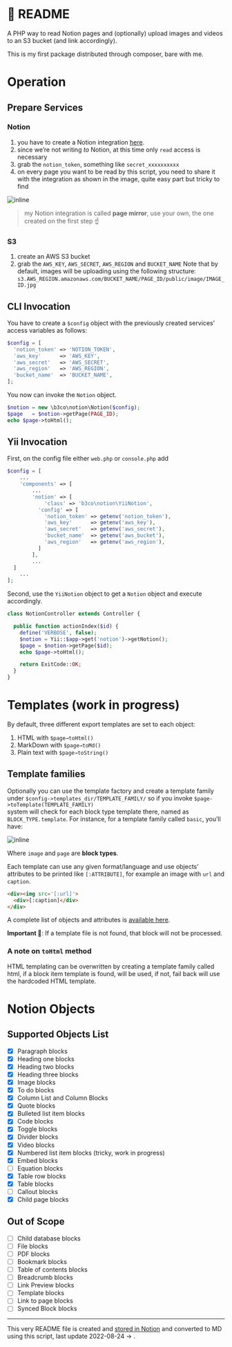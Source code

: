 📰 README
============

A PHP way to read Notion pages and (optionally) upload images and videos to an S3 bucket (and link accordingly).

This is my first package distributed through composer, bare with me.

# Operation

## Prepare Services

### Notion

1. you have to create a Notion integration [here](https://www.notion.so/my-integrations).
1. since we’re not writing _to_ Notion, at this time only `read` access is necessary
1. grab the `notion_token`, something like `secret_xxxxxxxxxx`
1. on every page you want to be read by this script, you need to share it with the integration as shown in the image, quite easy part but tricky to find

![inline](https://s3.us-east-2.amazonaws.com/static.notion.b3co.com/ac32ffd2-5c32-4b1e-8d93-2b41fa38752a/public/image/6d113cbb-2cfc-4e87-9dfd-05b761512391.jpg)
> my Notion integration is called **page mirror**, use your own, the one created on the first step ☝️

### S3

1. create an AWS S3 bucket
1. grab the `AWS_KEY`, `AWS_SECRET`, `AWS_REGION` and `BUCKET_NAME`
Note that by default, images will be uploading using the following structure:
`s3.AWS_REGION.amazonaws.com/BUCKET_NAME/PAGE_ID/public/image/IMAGE_ID.jpg`

## CLI Invocation

You have to create a `$config` object with the previously created services’ access variables as follows:

```php
$config = [
  'notion_token' => 'NOTION_TOKEN',
  'aws_key'      => 'AWS_KEY',
  'aws_secret'   => 'AWS_SECRET',
  'aws_region'   => 'AWS_REGION',
  'bucket_name'  => 'BUCKET_NAME',
];
```

You now can invoke the `Notion` object.

```php
$notion = new \b3co\notion\Notion($config);
$page   = $notion->getPage(PAGE_ID);
echo $page->toHtml();
```

## Yii Invocation

First, on the config file either `web.php` or `console.php` add

```php
$config = [
	...
	'components' => [
		...
		'notion' => [
			'class' => 'b3co\notion\YiiNotion',
		  'config' => [
		    'notion_token' => getenv('notion_token'),
		    'aws_key'      => getenv('aws_key'),
		    'aws_secret'   => getenv('aws_secret'),
		    'bucket_name'  => getenv('aws_bucket'),
		    'aws_region'   => getenv('aws_region'),
		  ]
		],
		...
  ]
	...
];
```

Second, use the `YiiNotion` object to get a `Notion` object and execute accordingly.

```php
class NotionController extends Controller {

  public function actionIndex($id) {
    define('VERBOSE', false);
    $notion = Yii::$app->get('notion')->getNotion();
    $page = $notion->getPage($id);
    echo $page->toHtml();

    return ExitCode::OK;
  }
}
```

# Templates (work in progress)

By default, three different export templates are set to each object:

1. HTML with `$page→toHtml()`
1. MarkDown with `$page→toMd()`
1. Plain text with `$page→toString()`

## Template families

Optionally you can use the template factory and create a template family under `$config->templates_dir/TEMPLATE_FAMILY/` so if you invoke `$page->toTemplate(TEMPLATE_FAMILY)`  
system will check for each block type template there, named as `BLOCK_TYPE.template`.
For instance, for a template family called `basic`, you’ll have:

![inline](https://s3.us-east-2.amazonaws.com/static.notion.b3co.com/ac32ffd2-5c32-4b1e-8d93-2b41fa38752a/public/image/94f0be88-c4a2-446d-b134-8757d148c524.jpg)

Where `image` and `page` are **block types**.

Each template can use any given format/language and use objects’ attributes to be printed like `[:ATTRIBUTE]`, for example an image with `url` and `caption`.

```html
<div><img src='[:url]'>
  <div>[:caption]</div>
</div>
```

A complete list of objects and attributes is [available here](/62dad5662cd94a518549af580200c17f).

**Important 🚨**: If a template file is not found, that block will not be processed.

### A note on `toHtml` method

HTML templating can be overwritten by creating a template family called html, if a block item template is found, will be used, if not, fail back will use the hardcoded HTML template.

# Notion Objects

## Supported Objects List

- [x] Paragraph blocks
- [x] Heading one blocks
- [x] Heading two blocks
- [x] Heading three blocks
- [x] Image blocks
- [x] To do blocks
- [x] Column List and Column Blocks
- [x] Quote blocks
- [x] Bulleted list item blocks
- [x] Code blocks
- [x] Toggle blocks
- [x] Divider blocks
- [x] Video blocks
- [x] Numbered list item blocks (tricky, work in progress)
- [x] Embed blocks
- [ ] Equation blocks
- [x] Table row blocks
- [x] Table blocks
- [ ] Callout blocks
- [x] Child page blocks
## Out of Scope
- [ ] Child database blocks
- [ ] File blocks
- [ ] PDF blocks
- [ ] Bookmark blocks
- [ ] Table of contents blocks
- [ ] Breadcrumb blocks
- [ ] Link Preview blocks
- [ ] Template blocks
- [ ] Link to page blocks
- [ ] Synced Block blocks

---

This very README file is created and [stored in Notion](/53588805075a4fd6beca350676d3fb48) and converted to MD using this script, last update 2022-08-24 → .
